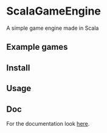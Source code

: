 # ScalaGameEngine
A simple game engine made in Scala

## Example games

## Install

## Usage

## Doc
For the documentation look [here](./doc/00_Indice.md).
